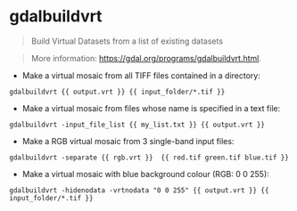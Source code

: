 # gdalbuildvrt

> Build Virtual Datasets from a list of existing datasets

> More information: <https://gdal.org/programs/gdalbuildvrt.html>.


- Make a virtual mosaic from all TIFF files contained in a directory:

`gdalbuildvrt {{ output.vrt }} {{ input_folder/*.tif }}`

- Make a virtual mosaic from files whose name is specified in a text file:

`gdalbuildvrt -input_file_list {{ my_list.txt }} {{ output.vrt }}`

- Make a RGB virtual mosaic from 3 single-band input files:

`gdalbuildvrt -separate {{ rgb.vrt }}  {{ red.tif green.tif blue.tif }}`

- Make a virtual mosaic with blue background colour (RGB: 0 0 255):

`gdalbuildvrt -hidenodata -vrtnodata "0 0 255" {{ output.vrt }} {{ input_folder/*.tif }}`
